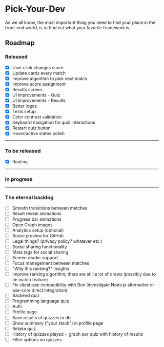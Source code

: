 # Pick-Your-Dev

As we all know, the most important thing you need to find your place in the front-end world, is to find out what your favorite framework is.

## Roadmap

### Released

- [x] User click changes score
- [x] Update cards every match
- [x] Improve algorithm to pick next match
- [x] Improve score assignment
- [x] Results screen
- [x] UI improvements - Quiz
- [x] UI improvements - Results
- [x] Better logos
- [x] Tests setup
- [x] Color contrast validation
- [x] Keyboard navigation for quiz interactions
- [x] Restart quiz button
- [x] Hover/active states polish

---

### To be released

- [x] Routing

---

### In progress

---

### The eternal backlog

- [ ] Smooth transitions between matches
- [ ] Result reveal animations
- [ ] Progress bar animations
- [ ] Open Graph images
- [ ] Analytics setup (optional)
- [ ] Social preview for GitHub
- [ ] Legal things? (privacy policy? whatever etc.)
- [ ] Social sharing functionality
- [ ] Meta tags for social sharing
- [ ] Screen reader support
- [ ] Focus management between matches
- [ ] "Why this ranking?" insights
- [ ] Improve ranking algorithm, there are still a lot of draws (possibly due to tie match feature)
- [ ] Fix vitest-axe compatibility with Bun (investigate Node.js alternative or axe-core direct integration)
- [ ] Backend quiz
- [ ] Programming language quiz
- [ ] Auth
- [ ] Profile page
- [ ] Save results of quizzes to db
- [ ] Show summary ("your stack") in profile page
- [ ] Retake quiz
- [ ] History of quizzes played = graph per quiz with history of results
- [ ] Filter options on quizzes
